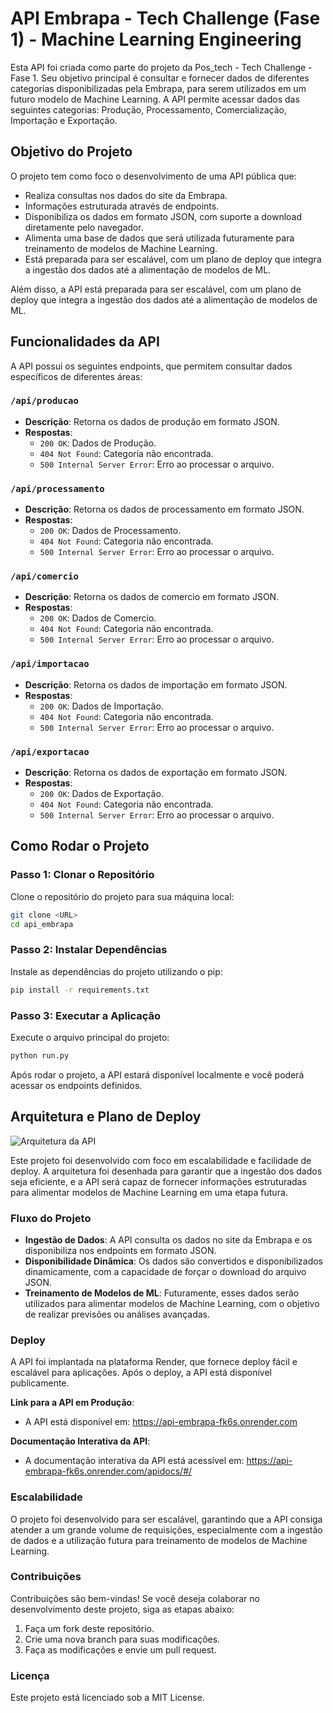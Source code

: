 # API Embrapa - Tech Challenge (Fase 1) - Machine Learning Engineering

Esta API foi criada como parte do projeto da Pos_tech - Tech Challenge - Fase 1. Seu objetivo principal é consultar e fornecer dados de diferentes categorias disponibilizadas pela Embrapa, para serem utilizados em um futuro modelo de Machine Learning. A API permite acessar dados das seguintes categorias: Produção, Processamento, Comercialização, Importação e Exportação.

## Objetivo do Projeto

O projeto tem como foco o desenvolvimento de uma API pública que:
- Realiza consultas nos dados do site da Embrapa.
- Informações estruturada através de endpoints.
- Disponibiliza os dados em formato JSON, com suporte a download diretamente pelo navegador.
- Alimenta uma base de dados que será utilizada futuramente para treinamento de modelos de Machine Learning.
- Está preparada para ser escalável, com um plano de deploy que integra a ingestão dos dados até a alimentação de modelos de ML.

Além disso, a API está preparada para ser escalável, com um plano de deploy que integra a ingestão dos dados até a alimentação de modelos de ML.

## Funcionalidades da API

A API possui os seguintes endpoints, que permitem consultar dados específicos de diferentes áreas:

### `/api/producao`
- **Descrição**: Retorna os dados de produção em formato JSON.
- **Respostas**:
  - `200 OK`: Dados de Produção.
  - `404 Not Found`: Categoria não encontrada.
  - `500 Internal Server Error`: Erro ao processar o arquivo.

### `/api/processamento`
- **Descrição**: Retorna os dados de processamento em formato JSON.
- **Respostas**:
  - `200 OK`: Dados de Processamento.
  - `404 Not Found`: Categoria não encontrada.
  - `500 Internal Server Error`: Erro ao processar o arquivo.

### `/api/comercio`
- **Descrição**: Retorna os dados de comercio em formato JSON.
- **Respostas**:
  - `200 OK`: Dados de Comercio.
  - `404 Not Found`: Categoria não encontrada.
  - `500 Internal Server Error`: Erro ao processar o arquivo.

### `/api/importacao`
- **Descrição**: Retorna os dados de importação em formato JSON.
- **Respostas**:
  - `200 OK`: Dados de Importação.
  - `404 Not Found`: Categoria não encontrada.
  - `500 Internal Server Error`: Erro ao processar o arquivo.

### `/api/exportacao`
- **Descrição**: Retorna os dados de exportação em formato JSON.
- **Respostas**:
  - `200 OK`: Dados de Exportação.
  - `404 Not Found`: Categoria não encontrada.
  - `500 Internal Server Error`: Erro ao processar o arquivo.

## Como Rodar o Projeto

### Passo 1: Clonar o Repositório
Clone o repositório do projeto para sua máquina local:

```bash
git clone <URL>
cd api_embrapa
```

### Passo 2: Instalar Dependências
Instale as dependências do projeto utilizando o pip:

```bash
pip install -r requirements.txt
```

### Passo 3: Executar a Aplicação
Execute o arquivo principal do projeto:

```bash
python run.py
```

Após rodar o projeto, a API estará disponível localmente e você poderá acessar os endpoints definidos.

## Arquitetura e Plano de Deploy

![Arquitetura da API](api-embrapa.png)

Este projeto foi desenvolvido com foco em escalabilidade e facilidade de deploy. A arquitetura foi desenhada para garantir que a ingestão dos dados seja eficiente, e a API será capaz de fornecer informações estruturadas para alimentar modelos de Machine Learning em uma etapa futura.

### Fluxo do Projeto

- **Ingestão de Dados**: A API consulta os dados no site da Embrapa e os disponibiliza nos endpoints em formato JSON.
- **Disponibilidade Dinâmica**: Os dados são convertidos e disponibilizados dinamicamente, com a capacidade de forçar o download do arquivo JSON.
- **Treinamento de Modelos de ML**: Futuramente, esses dados serão utilizados para alimentar modelos de Machine Learning, com o objetivo de realizar previsões ou análises avançadas.

### Deploy

A API foi implantada na plataforma Render, que fornece deploy fácil e escalável para aplicações. Após o deploy, a API está disponível publicamente.

**Link para a API em Produção**:
- A API está disponível em: https://api-embrapa-fk6s.onrender.com

**Documentação Interativa da API**:
- A documentação interativa da API está acessível em: https://api-embrapa-fk6s.onrender.com/apidocs/#/

### Escalabilidade

O projeto foi desenvolvido para ser escalável, garantindo que a API consiga atender a um grande volume de requisições, especialmente com a ingestão de dados e a utilização futura para treinamento de modelos de Machine Learning.

### Contribuições

Contribuições são bem-vindas! Se você deseja colaborar no desenvolvimento deste projeto, siga as etapas abaixo:

1. Faça um fork deste repositório.
2. Crie uma nova branch para suas modificações.
3. Faça as modificações e envie um pull request.

### Licença

Este projeto está licenciado sob a MIT License.